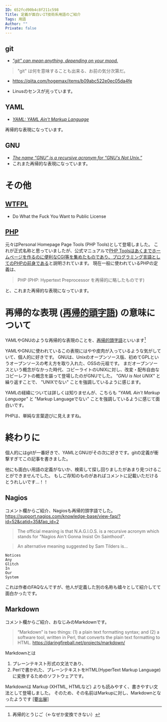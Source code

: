 ```yaml
---
ID: 652fcd90b4c8f211c598
Title: 定義が面白いIT技術系用語のご紹介
Tags: 用語
Author: ""
Private: false
---
```


## git
- [*"git" can mean anything, depending on your mood.*](https://github.com/git/git/tree/e83c5163316f89bfbde7d9ab23ca2e25604af290)

> "git" は何を意味することも出来る、お前の気分次第だ。
- https://qiita.com/hogemax/items/b09abc522e0ec05da4fe

- Linusのセンスが光っています。

## YAML
- [*YAML: YAML Ain't Markup Language*](https://yaml.org/)

再帰的な表現になっています。

## GNU
- [*The name “GNU” is a recursive acronym for “GNU's Not Unix.”*](https://www.gnu.org/home.en.html)
- これまた再帰的な表現になっています。

# その他
## [WTFPL](http://www.wtfpl.net/about/)
- Do What the Fuck You Want to Public License

## [PHP](https://www.php.net/manual/ja/intro-whatis.php)
元々はPersonal Homepage Page Tools (PHP Tools)として登場しました。
これが正式名称と思っていましたが、公式マニュアルで[PHP Toolsはあくまでホームページを作るのに便利なCGI等を集めたものであり、プログラミング言語としてのPHPの前身である](https://www.php.net/manual/ja/history.php.php)と説明されています。
現在一般に使われているPHPの定義は、
> PHP (PHP: Hypertext Preprocessor を再帰的に略したものです) 

と、これまた再帰的な表現になっています。

# 再帰的な表現 ([再帰的頭字語](https://ja.wikipedia.org/wiki/再帰的頭字語)) の意味について
YAMLやGNUのような再帰的な表現のことを、[再帰的頭字語](https://ja.wikipedia.org/wiki/再帰的頭字語)といいます[^1]
[^1]: 再帰的とうじご（←なぜか変換できない）

YAMLやGNUに使われているこの表現にはやや皮肉が入っているような気がしていて、個人的に好きです。
GNUは、Unixのオープンソース版、初めてGPLというオープンソースの考え方を取り入れた、OSSの元祖です。
まだオープンソースという概念がなかった時代、コピーライトのUNIXに対し、改変・配布自由なコピーレフトの概念を謳って登場したのがGNUでした。
*"GNU is Not UNIX"* と繰り返すことで、 "UNIXでない" ことを強調しているように感じます。

YAMLの経緯については詳しくは知りませんが、こちらも *"YAML Ain't Markup Language"* と "Markup Languageでない" ことを強調しているように感じて面白いです。

PHPは、単純な言葉遊びに見えますね。

# 終わりに
個人的にはgitが一番好きで、YAMLとGNUがその次に好きです。gitの定義が衝撃すぎてこの記事を書きました。

他にも面白い用語の定義がないか、検索して探し回りましたがあまり見つけることができませんでした。
もしご存知のものがあればコメントに記載いただけるとうれしいです...！！

## Nagios
コメント欄からご紹介、Nagiosも再帰的頭字語でした。
https://support.nagios.com/knowledge-base/view-faq/?id=52&catid=35&faq_id=2

> The official meaning is that N.A.G.I.O.S. is a recursive acronym which stands for "Nagios Ain't Gonna Insist On Sainthood".

> An alternative meaning suggested by Sam Tilders is...

```
Notices
Any
Glitch
In
Our 
System
```

これは作者のFAQなんですが、他人が定義した別の名称も嬉々として紹介してて面白かったです。

## Markdown
コメント欄からご紹介、おなじみのMarkdownです。
> “Markdown” is two things: (1) a plain text formatting syntax; and (2) a software tool, written in Perl, that converts the plain text formatting to HTML. 
https://daringfireball.net/projects/markdown/

Markdownとは
1. プレーンテキスト形式の文法であり、
2. Perlで書かれた、プレーンテキストをHTML(HyperText Markup Language)に変換するためのソフトウェアです。

Markdownは Markup (XHTML, HTMLなど) よりも読みやすく、書きやすい文法として登場しました。
そのため、その名前はMarkupに対し、Markdownとなったようです [\[要出展\]](https://ja.wikipedia.org/wiki/Wikipedia:「要出典」をクリックされた方へ)
